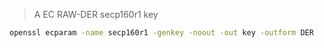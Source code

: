 > A EC RAW-DER secp160r1 key

```sh
openssl ecparam -name secp160r1 -genkey -noout -out key -outform DER
```